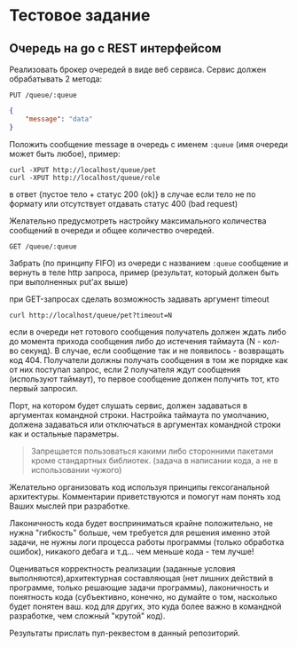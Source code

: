 # Тестовое задание

## Очередь на go с REST интерфейсом

Реализовать брокер очередей в виде веб сервиса. Сервис должен обрабатывать 2 метода:

`PUT /queue/:queue`

```json
{
    "message": "data"
}
```

Положить сообщение message в очередь с именем `:queue` (имя очереди может быть любое), пример:

`curl -XPUT http://localhost/queue/pet`  
`curl -XPUT http://localhost/queue/role`

в ответ {пустое тело + статус 200 (ok)}
в случае если тело не по формату или отсутствует отдавать статус 400 (bad request)

Желательно предусмотреть настройку максимального количества сообщений в очереди и общее количество очередей.

`GET /queue/:queue`

Забрать (по принципу FIFO) из очереди с названием `:queue` сообщение и вернуть в теле http запроса, пример (результат, который должен быть при выполненных put’ах выше)

при GET-запросах сделать возможность задавать аргумент timeout

`curl http://localhost/queue/pet?timeout=N`

если в очереди нет готового сообщения получатель должен ждать либо до момента прихода сообщения либо до истечения таймаута (N - кол-во секунд). В случае, если сообщение так и не появилось - возвращать код 404. Получатели должны получать сообщения в том же порядке как от них поступал запрос, если 2 получателя ждут сообщения (используют таймаут), то первое сообщение должен получить тот, кто первый запросил.

Порт, на котором будет слушать сервис, должен задаваться в аргументах командной строки.
Настройка таймаута по умолчанию, должена задаваться или отключаться в аргументах командной строки как и остальные параметры.

> Запрещается пользоваться какими либо сторонними пакетами кроме стандартных библиотек. (задача в написании кода, а не в использовании чужого)

Желательно организовать код используя принципы гексоганальной архитектуры.
Комментарии приветствуются и помогут нам понять ход Ваших мыслей при разработке.

Лаконичность кода будет восприниматься крайне положительно, не нужна "гибкость" больше, чем требуется для решения именно этой задачи, не нужны логи процесса работы программы (только обработка ошибок), никакого дебага и т.д... чем меньше кода - тем лучше!

Оцениваться корректность реализации (заданные условия выполняются),архитектурная составляющая (нет лишних действий в программе, только решающие задачи программы), лаконичность и понятность кода (субъективно, конечно, но думайте о том, насколько будет понятен ваш. код для других, это куда более важно в командной разработке, чем сложный "крутой" код).

Результаты прислать пул-реквестом в данный репозиторий.
